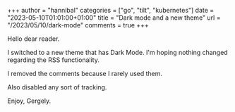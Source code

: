 +++
author = "hannibal"
categories = ["go", "tilt", "kubernetes"]
date = "2023-05-10T01:01:00+01:00"
title = "Dark mode and a new theme"
url = "/2023/05/10/dark-mode"
comments = true
+++

Hello dear reader.

I switched to a new theme that has Dark Mode. I'm hoping nothing changed regarding the RSS functionality.

I removed the comments because I rarely used them.

Also disabled any sort of tracking.

Enjoy,
Gergely.